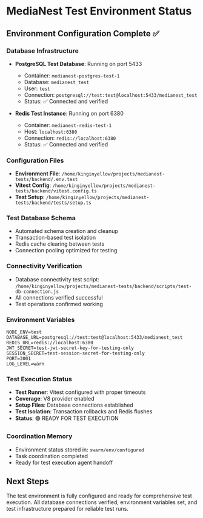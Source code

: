 # MediaNest Test Environment Status

## Environment Configuration Complete ✅

### Database Infrastructure
- **PostgreSQL Test Database**: Running on port 5433
  - Container: `medianest-postgres-test-1`
  - Database: `medianest_test`
  - User: `test`
  - Connection: `postgresql://test:test@localhost:5433/medianest_test`
  - Status: ✅ Connected and verified

- **Redis Test Instance**: Running on port 6380
  - Container: `medianest-redis-test-1`
  - Host: `localhost:6380`
  - Connection: `redis://localhost:6380`
  - Status: ✅ Connected and verified

### Configuration Files
- **Environment File**: `/home/kinginyellow/projects/medianest-tests/backend/.env.test`
- **Vitest Config**: `/home/kinginyellow/projects/medianest-tests/backend/vitest.config.ts`
- **Test Setup**: `/home/kinginyellow/projects/medianest-tests/backend/tests/setup.ts`

### Test Database Schema
- Automated schema creation and cleanup
- Transaction-based test isolation
- Redis cache clearing between tests
- Connection pooling optimized for testing

### Connectivity Verification
- Database connectivity test script: `/home/kinginyellow/projects/medianest-tests/backend/scripts/test-db-connection.js`
- All connections verified successful
- Test operations confirmed working

### Environment Variables
```env
NODE_ENV=test
DATABASE_URL=postgresql://test:test@localhost:5433/medianest_test
REDIS_URL=redis://localhost:6380
JWT_SECRET=test-jwt-secret-key-for-testing-only
SESSION_SECRET=test-session-secret-for-testing-only
PORT=3001
LOG_LEVEL=warn
```

### Test Execution Status
- **Test Runner**: Vitest configured with proper timeouts
- **Coverage**: V8 provider enabled
- **Setup Files**: Database connections established
- **Test Isolation**: Transaction rollbacks and Redis flushes
- **Status**: 🟢 READY FOR TEST EXECUTION

### Coordination Memory
- Environment status stored in: `swarm/env/configured`
- Task coordination completed
- Ready for test execution agent handoff

## Next Steps
The test environment is fully configured and ready for comprehensive test execution. All database connections verified, environment variables set, and test infrastructure prepared for reliable test runs.